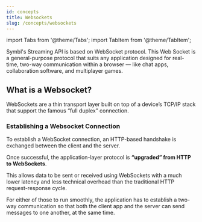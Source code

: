 ```yaml
---
id: concepts
title: Websockets
slug: /concepts/websockets
---
```

import Tabs from '@theme/Tabs';
import TabItem from '@theme/TabItem';

Symbl's Streaming API is based on WebSocket protocol. This Web Socket is a general-purpose protocol that suits any application designed for real-time, two-way communication within a browser — like chat apps, collaboration software, and multiplayer games.

## What is a Websocket?

WebSockets are a thin transport layer built on top of a device’s TCP/IP stack that support the famous “full duplex” connection.


### Establishing a Websocket Connection

To establish a WebSocket connection, an HTTP-based handshake is exchanged between the client and the server.

Once successful, the application-layer protocol is **“upgraded” from HTTP to WebSockets**.

This allows data to be sent or received using WebSockets with a much lower latency and less technical overhead than the traditional HTTP request-response cycle.

<!-- ![Websocket](/img/websocket.png) -->



For either of those to run smoothly, the application has to establish a two-way communication so that both the client app and the server can send messages to one another, at the same time. 
